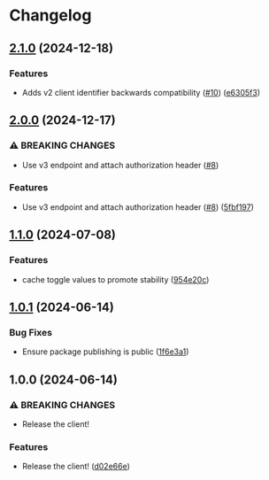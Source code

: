 # Changelog

## [2.1.0](https://github.com/OctopusDeploy/openfeature-ts-web/compare/v2.0.0...v2.1.0) (2024-12-18)


### Features

* Adds v2 client identifier backwards compatibility ([#10](https://github.com/OctopusDeploy/openfeature-ts-web/issues/10)) ([e6305f3](https://github.com/OctopusDeploy/openfeature-ts-web/commit/e6305f38b8be24639167cd99f5ba608db9baf862))

## [2.0.0](https://github.com/OctopusDeploy/openfeature-ts-web/compare/v1.1.0...v2.0.0) (2024-12-17)


### ⚠ BREAKING CHANGES

* Use v3 endpoint and attach authorization header ([#8](https://github.com/OctopusDeploy/openfeature-ts-web/issues/8))

### Features

* Use v3 endpoint and attach authorization header ([#8](https://github.com/OctopusDeploy/openfeature-ts-web/issues/8)) ([5fbf197](https://github.com/OctopusDeploy/openfeature-ts-web/commit/5fbf19768cedc6420a73ee8f71498931a346856a))

## [1.1.0](https://github.com/OctopusDeploy/openfeature-ts-web/compare/v1.0.1...v1.1.0) (2024-07-08)


### Features

* cache toggle values to promote stability ([954e20c](https://github.com/OctopusDeploy/openfeature-ts-web/commit/954e20ca2bbe8bfa1323ba4074d6bf6fe8d350bc))

## [1.0.1](https://github.com/OctopusDeploy/openfeature-ts-web/compare/v1.0.0...v1.0.1) (2024-06-14)


### Bug Fixes

* Ensure package publishing is public ([1f6e3a1](https://github.com/OctopusDeploy/openfeature-ts-web/commit/1f6e3a1d33124ca5fa8aa7bab873e42671379dd6))

## 1.0.0 (2024-06-14)


### ⚠ BREAKING CHANGES

* Release the client!

### Features

* Release the client! ([d02e66e](https://github.com/OctopusDeploy/openfeature-ts-web/commit/d02e66ed845de3093eee037a7f0c0e18b36ac05e))
